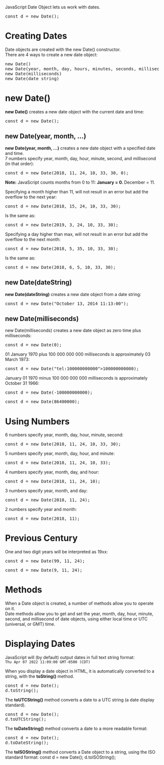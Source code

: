 JavaScript Date Object lets us work with dates.
<pre>const d = new Date();</pre>
<h1>Creating Dates</h1>
Date objects are created with the new Date() constructor.
<br>
There are 4 ways to create a new date object:
<pre>
new Date()
new Date(year, month, day, hours, minutes, seconds, milliseconds)
new Date(milliseconds)
new Date(date string)
</pre>
<h1>new Date()</h1>
<b>new Date()</b> creates a new date object with the current date and time:
<pre>const d = new Date();</pre>
<h2>new Date(year, month, ...)</h2>
<b>new Date(year, month, ...)</b> creates a new date object with a specified date and time.
<br>
7 numbers specify year, month, day, hour, minute, second, and millisecond (in that order):
<pre>const d = new Date(2018, 11, 24, 10, 33, 30, 0);</pre>
<b>Note:</b> JavaScript counts months from 0 to 11:
<b>
January = 0.
</b>
December = 11.
<p></p>
Specifying a month higher than 11, will not result in an error but add the overflow to the next year:
<pre>const d = new Date(2018, 15, 24, 10, 33, 30);</pre>
Is the same as:
<pre>const d = new Date(2019, 3, 24, 10, 33, 30);</pre>
Specifying a day higher than max, will not result in an error but add the overflow to the next month:
<pre>const d = new Date(2018, 5, 35, 10, 33, 30);</pre>
Is the same as:
<pre>const d = new Date(2018, 6, 5, 10, 33, 30);</pre>
<h2>new Date(dateString)</h2>
<b>new Date(dateString)</b> creates a new date object from a date string:
<pre>const d = new Date("October 13, 2014 11:13:00");</pre>
<h2>new Date(milliseconds)</h2>
new Date(milliseconds) creates a new date object as zero time plus milliseconds:
<pre>const d = new Date(0);</pre>
01 January 1970 plus 100 000 000 000 milliseconds is approximately 03 March 1973:
<pre>const d = new Date("tel:100000000000"&gt;100000000000);</pre>
January 01 1970 minus 100 000 000 000 milliseconds is approximately October 31 1966:
<pre>const d = new Date(-100000000000);</pre>
<pre>const d = new Date(86400000);</pre>
<h1>Using Numbers</h1>
6 numbers specify year, month, day, hour, minute, second:
<pre>const d = new Date(2018, 11, 24, 10, 33, 30);</pre>
5 numbers specify year, month, day, hour, and minute:
<pre>const d = new Date(2018, 11, 24, 10, 33);</pre>
4 numbers specify year, month, day, and hour:
<pre>const d = new Date(2018, 11, 24, 10);</pre>
3 numbers specify year, month, and day:
<pre>const d = new Date(2018, 11, 24);</pre>
2 numbers specify year and month:
<pre>const d = new Date(2018, 11);</pre>
<h1>Previous Century</h1>
One and two digit years will be interpreted as 19xx:
<pre>const d = new Date(99, 11, 24);</pre>
<pre>const d = new Date(9, 11, 24);</pre>
<h1>Methods</h1>
When a Date object is created, a number of methods allow you to operate on it.
<br>
Date methods allow you to get and set the year, month, day, hour, minute, second, and millisecond of date objects, using either local time or UTC (universal, or GMT) time.
<h1>Displaying Dates</h1>
JavaScript will (by default) output dates in full text string format:
<br>
<code>Thu Apr 07 2022 11:09:00 GMT-0500 (CDT)</code>
<p></p>
When you display a date object in HTML, it is automatically converted to a string, with the <b>toString()</b> method.
<pre>
const d = new Date();
d.toString();
</pre>
The <b>toUTCString()</b> method converts a date to a UTC string (a date display standard).
<pre>
const d = new Date();
d.toUTCString();
</pre>
The <b>toDateString()</b> method converts a date to a more readable format:
<pre>
const d = new Date();
d.toDateString();
</pre>
The <b>toISOString()</b> method converts a Date object to a string, using the ISO standard format:
</pre>
const d = new Date();
d.toISOString();
</pre>
